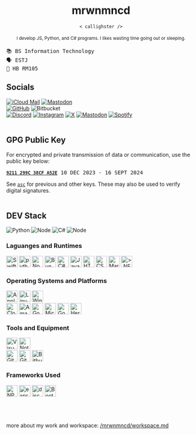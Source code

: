 <h1 align="center">
  <b>mrwnmncd</b>
</h1>
<div align="center"><code>&lt; callighster &sol;&gt;</code></div>
<br />
<div align="center">
  <small>
    I develop JS, Python, and C# programs. I likes wasting time going out or sleeping.
  </small>
</div>

<br />

<div align="left">
  <samp>
    📚 BS Information Technology <br />
    🗣️ ESTJ <br />
    📍 HB RM105 <br />
  </samp>
</div>



<div align="left">
  <h2><b>Socials</b></h2>
  <a href="mailto:callighster@icloud.com"><img src="https://img.shields.io/badge/callighster-ffffff?style=for-the-badge&logo=icloud&logoColor=3693F3" alt="iCloud Mail"/></a>
  <a href="https://t.me/mrwnmncd"><img src="https://img.shields.io/badge/mrwnmncd-ffffff?style=for-the-badge&logo=telegram&logoColor=26A5E4" alt="Mastodon"/></a>
  <br />
  <a href="http://github.com/mrwnmncd"><img src="https://img.shields.io/badge/mrwnmncd-ffffff?style=for-the-badge&logo=github&logoColor=181717" alt="GitHub"/></a>
  <img src="https://img.shields.io/badge/mrwnmncd-ffffff?style=for-the-badge&logo=bitbucket&logoColor=0052CC" alt="Bitbucket"/> <br />
  <a href="http://discord.com/user/mrwnmncd"><img src="https://img.shields.io/badge/mrwnmncd-ffffff?style=for-the-badge&logo=discord&logoColor=5865F2" alt="Discord"/></a>
  <a href="http://instagram.com/mrwnmncd"><img src="https://img.shields.io/badge/mrwnmncd-ffffff?style=for-the-badge&logo=instagram&logoColor=E4405F" alt="Instagram"/></a>
  <a href="http://x.com/mrwnmncd"><img src="https://img.shields.io/badge/mrwnmncd-ffffff?style=for-the-badge&logo=x&logoColor=000000" alt="X"/></a>
  <a href="https://mastodon.social/@mrwnmncd"><img src="https://img.shields.io/badge/mrwnmncd-ffffff?style=for-the-badge&logo=mastodon&logoColor=6364FF" alt="Mastodon"/></a>
  <a href="http://open.spotify.com/user/tx97i1xlmgegkdtpkydzowyxs"><img src="https://img.shields.io/badge/mrwnmncd-ffffff?style=for-the-badge&logo=spotify&logoColor=1DB954" alt="Spotify"/></a> <br />
</div>

<br />

<div align="left">
  <h2><b>GPG Public Key</b></h2>
  <span>For encrypted and private transmission of data or communication, use the public key below:</span>
  <pre><b><code><a href="https://keys.openpgp.org/search?q=B659%2042E3%20C4E5%201537%20C01C%20%20DA26%209211%20299C%2038CF%20A52E">9211 299C 38CF A52E</a></code></b> 10 DEC 2023 - 16 SEPT 2024</pre> 
  <span>See <code><a href="https://github.com/mrwnmncd/mrwnmncd/tree/master/public-keys/">asc</a></code> for previous and other keys. These may also be used to verify digital signatures.</span>
</div>

<br />
<div align="left">
  <h2><b>DEV Stack</b></h2>
  <img src="https://img.shields.io/badge/PYTHON-3776AB?style=for-the-badge&logo=python&logoColor=ffffff" alt="Python"/>
  <img src="https://img.shields.io/badge/NODE.JS-339933?style=for-the-badge&logo=node.js&logoColor=ffffff" alt="Node"/>
  <img src="https://img.shields.io/badge/C%23-512BD4?style=for-the-badge&logo=csharp&logoColor=ffffff" alt="C#"/>
  <img src="https://img.shields.io/badge/JS_|_HTML_|_CSS-006CFF?style=for-the-badge&logo=safari&logoColor=ffffff" alt="Node"/>
</div>

<h3>Laguanges and Runtimes</h3>
<div align="left">
    <img src="https://skillicons.dev/icons?i=swift" alt="Swift" width="30" height="30"/>
    <img src="https://skillicons.dev/icons?i=python" alt="python" width="30" height="30"/>
    <img src="https://skillicons.dev/icons?i=nodejs" alt="Node.js" width="30" height="30"/>
    <img src="https://skillicons.dev/icons?i=bun" alt="Bun" width="30" height="30"/>
    <img src="https://skillicons.dev/icons?i=cs" alt="C#" width="30" height="30"/>
    <img src="https://skillicons.dev/icons?i=javascript" alt="JavaScript" width="30" height="30"/>
    <img src="https://skillicons.dev/icons?i=html" alt="HTML5" width="30" height="30"/>
    <img src="https://skillicons.dev/icons?i=css" alt="CSS3" width="30" height="30"/>
    <img src="https://skillicons.dev/icons?i=md" alt="Markdown" width="30" height="30"/>
    <img src="https://skillicons.dev/icons?i=dotnet" alt=">.NET Framework" width="30" height="30"/>
</div>
<h3>Operating Systems and Platforms</h3>
<div align="left">
    <img src="https://skillicons.dev/icons?i=apple" alt="Apple" width="30" height="30"/>
    <img src="https://skillicons.dev/icons?i=linux" alt="Linux" width="30" height="30"/>
    <img src="https://skillicons.dev/icons?i=windows" alt="Windows" width="30" height="30"/>
    <br />
    <img src="https://skillicons.dev/icons?i=cloudflare" alt="Cloudflare" width="30" height="30"/>
    <img src="https://skillicons.dev/icons?i=aws" alt="Amazon Web Services" width="30" height="30"/>
    <img src="https://skillicons.dev/icons?i=gcp" alt="Google Cloud Platform" width="30" height="30"/>
    <img src="https://skillicons.dev/icons?i=azure" alt="Microsoft Azure" width="30" height="30"/>
    <img src="https://skillicons.dev/icons?i=firebase" alt="Google Firebase" width="30" height="30"/>
    <img src="https://skillicons.dev/icons?i=heroku" alt="Heroku" width="30" height="30"/>
</div>
<h3>Tools and Equipment</h3>
<div align="left">
    <img src="https://skillicons.dev/icons?i=vscode" alt="Visual Studio Code" width="30" height="30"/>
    <img src="https://skillicons.dev/icons?i=notion" alt="Notion" width="30" height="30"/>
    <br />
    <img src="https://skillicons.dev/icons?i=git" alt="Git" width="30" height="30"/>
    <img src="https://skillicons.dev/icons?i=github" alt="GitHub" width="30" height="30"/>
    <img src="https://skillicons.dev/icons?i=bitbucket" alt="Bitbucket" width="30" height="30"/>
</div>
<h3>Frameworks Used</h3>
<div align="left">
    <img src="https://skillicons.dev/icons?i=npm" alt="NPM" width="30" height="30"/>
    <img src="https://skillicons.dev/icons?i=express" alt="express.js" width="30" height="30"/>
    <img src="https://skillicons.dev/icons?i=discordjs" alt="discord.js" width="30" height="30"/>
    <img src="https://skillicons.dev/icons?i=bootstrap" alt="Bootstrap" width="30" height="30"/>
</div>


<br /><br /><br />
<span>more about my work and workspace: <a href="https://github.com/mrwnmncd/mrwnmncd/tree/master/mrwnmncd/workspace.md">/mrwnmncd/workspace.md</a></span><br />